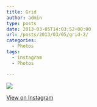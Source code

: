 ```yaml
---
title: Grid
author: admin
type: posts
date: 2013-03-05T14:03:52+00:00
url: /posts/2013/03/05/grid-2/
categories:
  - Photos
tags:
  - instagram
  - Photos

---
```

![][1]

<p class="view-instagram">
  <a href="http://instagr.am/p/WenrFEKlsk/">View on Instagram</a>
</p>

 [1]: https://lobban.org/wordpress//HLIC/d80d822d020354c068a67cbb51da8f38.jpg